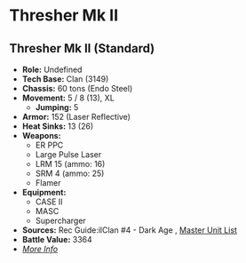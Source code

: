 # Thresher Mk II 

## Thresher Mk II (Standard) 

- **Role:** Undefined 
- **Tech Base:** Clan (3149) 
- **Chassis:** 60 tons (Endo Steel) 
- **Movement:** 5 / 8 (13), XL 
  - **Jumping:** 5 
- **Armor:** 152 (Laser Reflective) 
- **Heat Sinks:** 13 (26) 
- **Weapons:** 
  - ER PPC 
  - Large Pulse Laser 
  - LRM 15 (ammo: 16) 
  - SRM 4 (ammo: 25) 
  - Flamer 
- **Equipment:** 
  - CASE II 
  - MASC 
  - Supercharger 
- **Sources:** Rec Guide:ilClan #4 - Dark Age , [Master Unit List](http://masterunitlist.info/Unit/Details/7502/thresher-mk-ii-standard) 
- **Battle Value:** 3364 
- [*More Info*](thresher_mk_ii/thresher_mk_ii_standard.md) 

